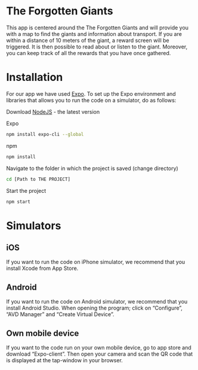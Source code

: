 # The Forgotten Giants
This app is centered around the The Forgotten Giants and will provide you with a map to find the giants and information about transport. If you are within a distance of 10 meters of the giant, a reward screen will be triggered. It is then possible to read about or listen to the giant. Moreover, you can keep track of all the rewards that you have once gathered.

# Installation
For our app we have used [Expo](https://expo.io/learn). To set up the Expo environment and libraries that allows you to run the code on a simulator, do as follows:

Download [NodeJS](https://nodejs.org/en/) - the latest version

Expo
```bash
npm install expo-cli --global
```


npm
```bash
npm install
```

Navigate to the folder in which the project is saved (change directory) 
```bash
cd [Path to THE PROJECT]
```

Start the project
```bash
npm start
```

# Simulators

## iOS
If you want to run the code on iPhone simulator, we recommend that you install Xcode from App Store.

## Android

If you want to run the code on Android simulator, we recommend that you install Android Studio. When opening the program; click on “Configure”, “AVD Manager” and “Create Virtual Device”.

## Own mobile device

If you want to the code run on your own mobile device, go to app store and download “Expo-client”. Then open your camera and scan the QR code that is displayed at the tap-window in your browser.